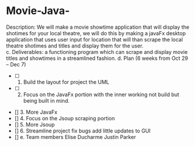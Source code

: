 # Movie-Java-
Description:
We will make a movie showtime application that will display the shotimes for your local theatre, we will do this by making a javaFx desktop application that uses user input for location that will than scrape the local theatre shotimes and titles and display them for the user.  
c.	Deliverables:
a functioning program which can scrape and display movie titles and showtimes in a streamlined fashion.
d.	Plan (6 weeks from Oct 29 – Dec 7)
- [ ] 1. Build the layout for project the UML
- [ ] 2. Focus on the JavaFx portion with the inner working not build but being built in mind.
- [] 3. More JavaFx
- [] 4. Focus on the Jsoup scraping portion
- [] 5. More Jsoup
- [] 6. Streamline project fix bugs add little updates to GUI  
- [] e.	Team members
Elise Ducharme
Justin Parker
